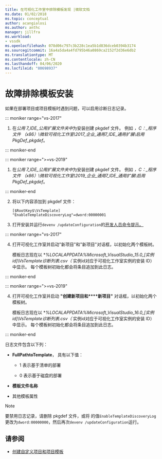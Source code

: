 ```yaml
---
title: 在可视化工作室中排除模板发现 |微软文档
ms.date: 01/02/2018
ms.topic: conceptual
author: acangialosi
ms.author: anthc
manager: jillfra
ms.workload:
- vssdk
ms.openlocfilehash: 078d06c797c3b228c1ea5b1d836dceb0394b3174
ms.sourcegitcommit: 16a4a5da4a4fd795b46a0869ca2152f2d36e6db2
ms.translationtype: MT
ms.contentlocale: zh-CN
ms.lasthandoff: 04/06/2020
ms.locfileid: "80698937"
---
```

# <a name="troubleshooting-template-installation"></a>故障排除模板安装

如果在部署项目或项目模板时遇到问题，可以启用诊断日志记录。

::: moniker range="vs-2017"

1. 在*公用 7_IDE_公用扩展文件夹中*为安装创建 pkgdef 文件。 例如 *，C：_程序文件 （x86）\微软可视化工作室\2017_企业_通用7_IDE_通用扩展\启用PkgDef_pkgdef*。

::: moniker-end

::: moniker range=">=vs-2019"

1. 在*公用 7_IDE_公用扩展文件夹中*为安装创建 pkgdef 文件。 例如 *，C：_程序文件 （x86）\微软可视化工作室\2019_企业_通用7_IDE_通用扩展\启用PkgDef_pkgdef*。

::: moniker-end

2. 将以下内容添加到 pkgdef 文件：

    ```
    [$RootKey$\VsTemplate]
    "EnableTemplateDiscoveryLog"=dword:00000001
    ```

3. 打开安装并运行`devenv /updateConfiguration`的[开发人员命令提示。](/dotnet/framework/tools/developer-command-prompt-for-vs)

::: moniker range="vs-2017"

4. 打开可视化工作室并启动"新项目"和"新项目"对话框，以初始化两个模板树。

   模板日志现在以 **%LOCALAPPDATA%*Microsoft_VisualStudio_15.0_[实例id]\VsTemplate诊断列表.csv（** 实例id对应于可视化工作室实例的安装 ID） 中显示。 每个模板树初始化都会将条目追加到此日志。

::: moniker-end

::: moniker range=">=vs-2019"

4. 打开可视化工作室并启动 **"创建新项目和****新项目"** 对话框，以初始化两个模板树。

   模板日志现在以 **%LOCALAPPDATA%*Microsoft_VisualStudio_16.0_[实例id]\VsTemplate诊断列表.csv（** 实例id对应于可视化工作室实例的安装 ID） 中显示。 每个模板树初始化都会将条目追加到此日志。

::: moniker-end

日志文件包含以下列：

- **FullPathtoTemplate**， 具有以下值：

  - 1 表示基于清单的部署

  - 0 表示基于磁盘的部署

- **模板文件名称**

- 其他模板属性

> [!NOTE]
> 要禁用日志记录，请删除 pkgdef 文件，或将 的值`EnableTemplateDiscoveryLog`更改为`dword:00000000`，然后再次`devenv /updateConfiguration`运行。

## <a name="see-also"></a>请参阅

- [创建自定义项目和项目模板](creating-custom-project-and-item-templates.md)
